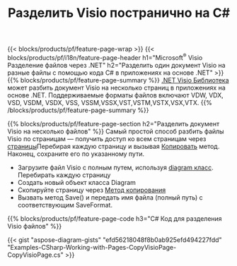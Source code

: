 ﻿---
title: Разделить Visio постранично на C#
url: /ru/net/splitter/
description: Исходные коды C#, объясняющие, как разделить файлы Microsoft Visio на несколько файлов в приложениях Visual C#.NET
---
{{< blocks/products/pf/feature-page-wrap >}}
{{< blocks/products/pf/i18n/feature-page-header h1="Microsoft<sup>&reg;</sup> Visio Разделение файлов через .NET" h2="Разделить один документ Visio на разные файлы с помощью кода C# в приложениях на основе .NET" >}}
{{% blocks/products/pf/feature-page-summary %}}
[.NET Visio Библиотека](/diagram/net/) может разбить документ Visio на несколько страниц в приложениях на основе .NET. Поддерживаемые форматы файлов включают VDW, VDX, VSD, VSDM, VSDX, VSS, VSSM,VSSX,VST,VSTM,VSTX,VSX,VTX.
{{% /blocks/products/pf/feature-page-summary %}}

{{% blocks/products/pf/feature-page-section h2="Разделить документ Visio на несколько файлов" %}}
Самый простой способ разбить файлы Visio по страницам — получить доступ ко всем страницам через [страницы](https://apireference.aspose.com/diagram/net/aspose.diagram/diagram/properties/pages)Перебирая каждую страницу и вызывая [Копировать](https://apireference.aspose.com/diagram/net/aspose.diagram/page/methods/copy) метод. Наконец, сохраните его по указанному пути. 

+ Загрузите файл Visio с полным путем, используя [diagram класс](https://apireference.aspose.com/diagram/net/aspose.diagram/diagram).
Перебирать каждую страницу
+ Создать новый объект класса Diagram
+ Скопируйте страницу через [Метод копирования](https://apireference.aspose.com/diagram/net/aspose.diagram/page/methods/copy)
+ Вызвать метод Save() и передать имя файла (полный путь) с соответствующим SaveFormat.

{{% blocks/products/pf/feature-page-code h3="C# Код для разделения Visio файлов" %}}

{{< gist "aspose-diagram-gists" "efd56218048f8b0ab925efd494227fdd" "Examples-CSharp-Working-with-Pages-CopyVisioPage-CopyVisioPage.cs" >}}
